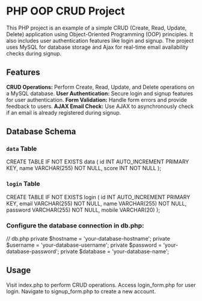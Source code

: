 # PHP OOP CRUD Project

This PHP project is an example of a simple CRUD (Create, Read, Update, Delete) application using Object-Oriented Programming (OOP) principles. It also includes user authentication features like login and signup. The project uses MySQL for database storage and Ajax for real-time email availability checks during signup.


## Features

**CRUD Operations:** Perform Create, Read, Update, and Delete operations on a MySQL database.
**User Authentication:** Secure login and signup features for user authentication.
**Form Validation:** Handle form errors and provide feedback to users.
**AJAX Email Check:** Use AJAX to asynchronously check if an email is already registered during signup.


## Database Schema

### `data` Table
CREATE TABLE IF NOT EXISTS data (
    id INT AUTO_INCREMENT PRIMARY KEY,
    name VARCHAR(255) NOT NULL,
    score INT NOT NULL
);

### `login` Table
CREATE TABLE IF NOT EXISTS login (
    id INT AUTO_INCREMENT PRIMARY KEY,
    email VARCHAR(255) NOT NULL,
    name VARCHAR(255) NOT NULL,
    password VARCHAR(255) NOT NULL,
    mobile VARCHAR(20)
);

### Configure the database connection in db.php:
// db.php
private $hostname = 'your-database-hostname';
private $username = 'your-database-username';
private $password = 'your-database-password';
private $database = 'your-database-name';


## Usage
Visit index.php to perform CRUD operations.
Access login_form.php for user login.
Navigate to signup_form.php to create a new account.
